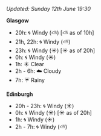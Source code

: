 *Updated: Sunday 12th June 19:30*

**Glasgow**

* 20h: :cyclone: Windy (:partly_sunny:) [:partly_sunny: as of 10h]
* 21h, 22h: :cyclone: Windy (:partly_sunny:)
* 23h: :cyclone: Windy (:sunny:) [:sunny: as of 20h]
* 0h: :cyclone: Windy (:sunny:)
* 1h: :sunny: Clear
* 2h - 6h: :cloud: Cloudy
* 7h: :umbrella: Rainy

**Edinburgh**

* 20h - 23h: :cyclone: Windy (:sunny:)
* 0h: :cyclone: Windy (:sunny:) [:sunny: as of 20h]
* 1h: :cyclone: Windy (:sunny:)
* 2h - 7h: :cyclone: Windy (:partly_sunny:)
